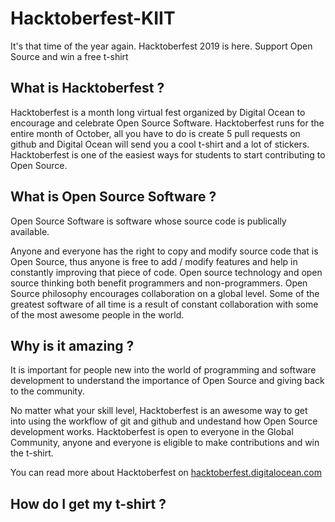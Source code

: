 # Hacktoberfest-KIIT



It's that time of the year again. Hacktoberfest 2019 is here. Support Open Source and win a free t-shirt

## What is Hacktoberfest ?

Hacktoberfest is a month long virtual fest organized by Digital Ocean to encourage and celebrate Open Source Software.
Hacktoberfest runs for the entire month of October, all you have to do is create 5 pull requests on github 
and Digital Ocean will send you a cool t-shirt and a lot of stickers. 
Hacktoberfest is one of the easiest ways for students to start contributing to Open Source.

## What is Open Source Software ?

Open Source Software is software whose source code is publically available. 


Anyone and everyone has the right to copy and modify source code that is Open Source, thus anyone is free to add / modify features
and help in constantly improving that piece of code.
Open source technology and open source thinking both benefit programmers and non-programmers.
Open Source philosophy encourages collaboration on a global level. Some of the greatest software of all time is a result of
constant collaboration with some of the most awesome people in the world. 


## Why is it amazing ?

It is important for people new into the world of programming and software development to understand the importance 
of Open Source and giving back to the community. 

No matter what your skill level, Hacktoberfest is an awesome way to get into using the workflow of git and github and undestand how Open Source development works. 
Hacktoberfest is open to everyone in the Global Community, anyone and everyone is eligible to make contributions and win the t-shirt.

You can read more about Hacktoberfest on [hacktoberfest.digitalocean.com](https://hacktoberfest.digitalocean.com/)

## How do I get my t-shirt ?


